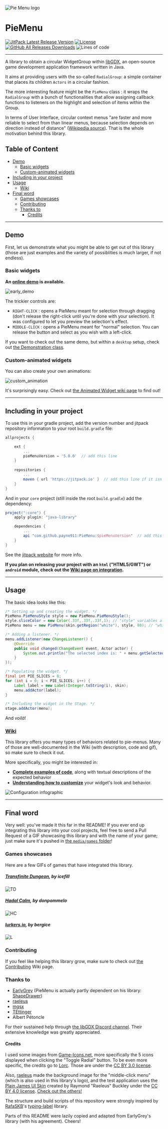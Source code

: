 ![Pie Menu logo](pie_menu_logo.png "Pie Menu library logo")

# PieMenu
[![JitPack Latest Release Version](https://jitpack.io/v/payne911/PieMenu.svg)](https://jitpack.io/#payne911/PieMenu)
[![License](https://img.shields.io/badge/License-MIT-yellow.svg)](https://github.com/payne911/PieMenu/blob/master/LICENSE)
[![GitHub All Releases Downloads](https://img.shields.io/github/downloads/payne911/PieMenu/total?logo=github)](https://github.com/payne911/PieMenu/releases)
![Lines of code](https://img.shields.io/tokei/lines/github/payne911/PieMenu?cacheSeconds=2000000&label=LOC)

---

A library to obtain a circular WidgetGroup within [libGDX](https://libgdx.badlogicgames.com/), an open-source game development application framework written in Java.

It aims at providing users with the so-called `RadialGroup`: a simple container that places its children `Actors` in a circular fashion.

The more interesting feature might be the `PieMenu` class : it wraps the `RadialGroup` with a bunch of functionalities that allow assigning callback functions to listeners on the highlight and selection of items within the Group.

In terms of User Interface, circular context menus "are faster and more reliable to select from than linear menus, because selection depends on direction instead of distance" ([Wikipedia source](https://en.wikipedia.org/wiki/Pie_menu#Comparison_with_other_interaction_techniques)). That is the whole motivation behind this library.

## Table of Content
* [Demo](#demo)
  * [Basic widgets](#basic-widgets)
  * [Custom-animated widgets](#custom-animated-widgets)
* [Including in your project](#including-in-your-project)
* [Usage](#usage)
  * [Wiki](#wiki)
* [Final word](#final-word)
  * [Games showcases](#games-showcases)
  * [Contributing](#contributing)
  * [Thanks to](#thanks-to)
    * [Credits](#credits)

---

## Demo
First, let us demonstrate what you might be able to get out of this library (those are just examples and the variety of possiblities is much larger, if not endless).

### Basic widgets
**An [online demo](https://payne911.github.io/PieMenu/) is available.**

![early_demo](media/early_demo.gif)

The trickier controls are:
* ``RIGHT-CLICK`` : opens a PieMenu meant for selection through dragging (don't release the right-click until you're done with your selection). It was configured to let you preview the selection's effect.
* ``MIDDLE-CLICK`` : opens a PieMenu meant for "normal" selection. You can release the button and select as you wish with a left-click.

If you want to check out the same demo, but within a `desktop` setup, check out [the Demonstration class](src/test/java/com/payne/games/piemenu/testMenu/otherTests/Demonstration.java). 

### Custom-animated widgets
You can also create your own animations:

![custom_animation](media/custom_animation.gif)

It's surprisingly easy. Check out [the Animated Widget wiki page](https://github.com/payne911/PieMenu/wiki/Animated-widget/) to find out!

---

## Including in your project
To use this in your gradle project, add the version number and jitpack repository information to your root `build.gradle` file:

```groovy
allprojects {

    ext {
        ...
        pieMenuVersion = '5.0.0'  // add this line
    }
    
    repositories {
        ...
        maven { url 'https://jitpack.io' }  // add this line if it isn't there
    }
}
```

And  in your `core` project (still inside the root `build.gradle`) add the dependency:

```groovy
project(":core") {
    apply plugin: "java-library"

    dependencies {
        ...
        api "com.github.payne911:PieMenu:$pieMenuVersion"  // add this line
    }
}
```

See the [jitpack website](https://jitpack.io/#payne911/PieMenu) for more info.

**If you plan on releasing your project with an `html` ("HTML5/GWT") or `android` module, check out the [Wiki page on integration](https://github.com/payne911/PieMenu/wiki/Integrating-this-library).**

---

## Usage
The basic idea looks like this:

```java
/* Setting up and creating the widget. */
PieMenu.PieMenuStyle style = new PieMenu.PieMenuStyle();
style.sliceColor = new Color(.33f,.33f,.33f,1); // "style" variables affect the way the widget looks
PieMenu menu = new PieMenu(skin.getRegion("white"), style, 80); // "white" would be a 1x1 white pixel

/* Adding a listener. */
menu.addListener(new ChangeListener() {
    @Override
    public void changed(ChangeEvent event, Actor actor) {
        System.out.println("The selected index is: " + menu.getSelectedIndex());
    }
});

/* Populating the widget. */
final int PIE_SLICES = 8;
for (int i = 0; i < PIE_SLICES; i++) {
    Label label = new Label(Integer.toString(i), skin);
    menu.addActor(label);
}

/* Including the widget in the Stage. */
stage.addActor(menu);
```

And *voilà*!

### [Wiki](https://github.com/payne911/PieMenu/wiki)
This library offers you many types of behaviors related to pie-menus. Many of those are well-documented in the Wiki (with description, code and gif), so make sure to check it out.

More specifically, you might be interested in:
* **[Complete examples of code](https://github.com/payne911/PieMenu/wiki/Examples)**, along with textual descriptions of the expected behavior
* **[Understanding how to customize](https://github.com/payne911/PieMenu/wiki/Customizing-the-widget)** your widget's look and behavior.

![Configuration infographic](media/style_infographic.png "Explaining the configurations in an image")

---

## Final word
Very well: you've made it this far in the README! If you ever end up integrating this library into your cool projects, feel free to send a Pull Request of a GIF showcasing this library and with the name of your game; just make sure it's pushed in [the ``media/games`` folder](https://github.com/payne911/PieMenu/tree/master/media/games)!

### Games showcases
Here are a few GIFs of games that have integrated this library.

##### [Transfinite Dungeon](https://store.steampowered.com/app/1290750/Transfinite_Dungeon/), by icefill
![TD](media/games/CompactDungeon2_icefill.gif)

##### [Hadal Calm](https://donpommelo.itch.io/hadal-calm), by donpommelo
![HC](media/games/HadalCalm_donpommelo.gif)

##### [lurkers.io](https://lurkers.io/), by bergice
![L](media/games/Lurkers_bergice.gif)


### Contributing
If you feel like helping this library grow, make sure to check out [the Contributing](https://github.com/payne911/PieMenu/wiki/Contributing) Wiki page.

### Thanks to
* [EarlyGrey](https://github.com/earlygrey) (PieMenu is actually partly dependent on his library: [ShapeDrawer](https://github.com/earlygrey/shapedrawer))
* [raeleus](https://github.com/raeleus)
* [mgsx](https://github.com/mgsx-dev)
* [TEttinger](https://github.com/tommyettinger)
* Albert Pétoncle

For their sustained help through [the libGDX Discord channel](https://discord.gg/6pgDK9F). Their extensive knowledge was greatly appreciated.

#### Credits
I used some images from [Game-Icons.net](https://game-icons.net/), more specifically the 5 icons displayed when clicking the "Toggle Radial" button. To be even more specific, the credits go to [Lorc](http://lorcblog.blogspot.com/). Those are under the [CC BY 3.0 license](https://creativecommons.org/licenses/by/3.0/).

Also, [raeleus](https://github.com/raeleus) made the background image for the "middle-click menu" (which is also used in this library's logo), and the test application uses the [Plain James UI Skin](https://github.com/raeleus/Plain-James-UI) created by Raymond "Raeleus" Buckley under the [CC BY 4.0 license](https://creativecommons.org/licenses/by/4.0/). [Check out the others!](https://ray3k.wordpress.com/artwork/)

The structure and build scripts of this repository were strongly inspired by [RafaSKB](https://github.com/rafaskb)'s [typing-label](https://github.com/rafaskb/typing-label) library.

Parts of this README were lazily copied and adapted from EarlyGrey's library (with his agreement). Cheers!
